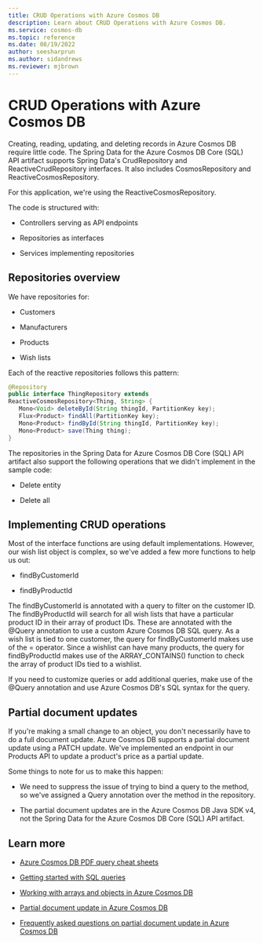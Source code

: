 ```yaml
---
title: CRUD Operations with Azure Cosmos DB
description: Learn about CRUD Operations with Azure Cosmos DB.
ms.service: cosmos-db
ms.topic: reference
ms.date: 08/19/2022
author: seesharprun
ms.author: sidandrews
ms.reviewer: mjbrown
---
```


# CRUD Operations with Azure Cosmos DB

Creating, reading, updating, and deleting records in Azure Cosmos DB require little code. The Spring Data for the Azure Cosmos DB Core (SQL) API artifact supports Spring Data's CrudRepository and ReactiveCrudRepository interfaces. It also includes CosmosRepository and ReactiveCosmosRepository.

For this application, we're using the ReactiveCosmosRepository.

The code is structured with:

- Controllers serving as API endpoints

- Repositories as interfaces

- Services implementing repositories

## Repositories overview

We have repositories for:

- Customers

- Manufacturers

- Products

- Wish lists

Each of the reactive repositories follows this pattern:

```java
@Repository
public interface ThingRepository extends
ReactiveCosmosRepository<Thing, String> {
   Mono<Void> deleteById(String thingId, PartitionKey key);
   Flux<Product> findAll(PartitionKey key);
   Mono<Product> findById(String thingId, PartitionKey key);
   Mono<Product> save(Thing thing);
}
```

The repositories in the Spring Data for Azure Cosmos DB Core (SQL) API artifact also support the following operations that we didn't implement in the sample code:

- Delete entity

- Delete all

## Implementing CRUD operations

Most of the interface functions are using default implementations. However, our wish list object is complex, so we've added a few more functions to help us out:

- findByCustomerId

- findByProductId

The findByCustomerId is annotated with a query to filter on the customer ID. The findByProductId will search for all wish lists that have a particular product ID in their array of product IDs. These are annotated with the \@Query annotation to use a custom Azure Cosmos DB SQL query. As a wish list is tied to one customer, the query for findByCustomerId makes use of the = operator. Since a wishlist can have many products, the query for findByProductId makes use of the ARRAY_CONTAINS() function to check the array of product IDs tied to a wishlist.

If you need to customize queries or add additional queries, make use of the \@Query annotation and use Azure Cosmos DB's SQL syntax for the query.

## Partial document updates

If you're making a small change to an object, you don't necessarily have to do a full document update. Azure Cosmos DB supports a partial document update using a PATCH update. We've implemented an endpoint in our Products API to update a product's price as a partial update.

Some things to note for us to make this happen:

- We need to suppress the issue of trying to bind a query to the method, so we've assigned a Query annotation over the method in the repository.

- The partial document updates are in the Azure Cosmos DB Java SDK v4, not the Spring Data for the Azure Cosmos DB Core (SQL) API artifact.

## Learn more

- [Azure Cosmos DB PDF query cheat sheets](https://docs.microsoft.com/azure/cosmos-db/sql/query-cheat-sheet)

- [Getting started with SQL queries](https://docs.microsoft.com/azure/cosmos-db/sql/sql-query-getting-started)

- [Working with arrays and objects in Azure Cosmos DB](https://docs.microsoft.com/azure/cosmos-db/sql/sql-query-object-array)

- [Partial document update in Azure Cosmos DB](https://docs.microsoft.com/azure/cosmos-db/partial-document-update)

- [Frequently asked questions on partial document update in Azure Cosmos DB](https://docs.microsoft.com/azure/cosmos-db/partial-document-update-faq)
